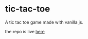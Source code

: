 # tic-tac-toe

A tic tac toe game made with vanilla js.

the repo is live [here](https://craigmarc.github.io/tic-tac-toe/)
